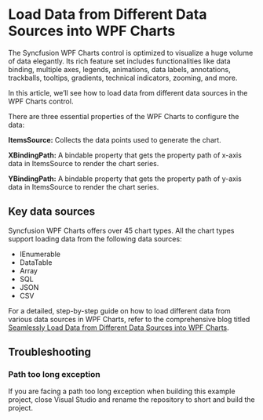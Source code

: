 # Load Data from Different Data Sources into WPF Charts

The Syncfusion WPF Charts control is optimized to visualize a huge volume of data elegantly. Its rich feature set includes functionalities like data binding, multiple axes, legends, animations, data labels, annotations, trackballs, tooltips, gradients, technical indicators, zooming, and more.

In this article, we’ll see how to load data from different data sources in the WPF Charts control. 

There are three essential properties of the WPF Charts to configure the data:

**ItemsSource:** Collects the data points used to generate the chart.

**XBindingPath:** A bindable property that gets the property path of x-axis data in ItemsSource to render the chart series.

**YBindingPath:** A bindable property that gets the property path of y-axis data in ItemsSource to render the chart series.

## Key data sources
Syncfusion WPF Charts offers over 45 chart types. All the chart types support loading data from the following data sources:

* IEnumerable
* DataTable
* Array
* SQL
* JSON
* CSV

For a detailed, step-by-step guide on  how to load different data from various data sources in WPF Charts, refer to the comprehensive blog titled [Seamlessly Load Data from Different Data Sources into WPF Charts](https://www.syncfusion.com/blogs/post/different-data-source-wpf-charts).

## Troubleshooting
### Path too long exception
If you are facing a path too long exception when building this example project, close Visual Studio and rename the repository to short and build the project.